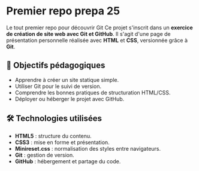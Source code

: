 # Premier repo prepa 25
Le tout premier repo pour découvrir Git
Ce projet s'inscrit dans un **exercice de création de site web avec Git et GitHub**. Il s'agit d'une page de présentation personnelle réalisée avec **HTML** et **CSS**, versionnée grâce à **Git**.

## 🎯 Objectifs pédagogiques

- Apprendre à créer un site statique simple.
- Utiliser Git pour le suivi de version.
- Comprendre les bonnes pratiques de structuration HTML/CSS.
- Déployer ou héberger le projet avec GitHub.

## 🛠️ Technologies utilisées

- **HTML5** : structure du contenu.
- **CSS3** : mise en forme et présentation.
- **Minireset.css** : normalisation des styles entre navigateurs.
- **Git** : gestion de version.
- **GitHub** : hébergement et partage du code.

